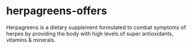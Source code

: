 # herpagreens-offers
Herpagreens is a dietary supplement formulated to combat symptoms of herpes by providing the body with high levels of super antioxidants, vitamins &amp; minerals.
